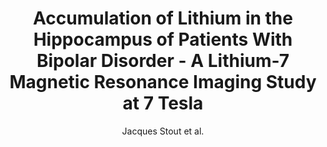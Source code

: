 ---
cat: gaia
subcat: signature
bestof: false
author: Jacques Stout et al.
title: Accumulation of Lithium in the Hippocampus of Patients With Bipolar Disorder - A Lithium-7 Magnetic Resonance Imaging Study at 7 Tesla
journal: Biological Psychiatry
year: 2020
type: article
doi: 10.1016/j.biopsych.2020.02.1181
---